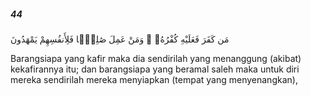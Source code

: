##### 44

<span class="ayah">مَن كَفَرَ فَعَلَيْهِ كُفْرُهُۥ ۖ وَمَنْ عَمِلَ صَٰلِحًۭا فَلِأَنفُسِهِمْ يَمْهَدُونَ</span>

<span class="ayah_translation">Barangsiapa yang kafir maka dia sendirilah yang menanggung (akibat) kekafirannya itu; dan barangsiapa yang beramal saleh maka untuk diri mereka sendirilah mereka menyiapkan (tempat yang menyenangkan),</span>
